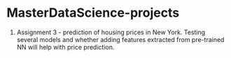 # MasterDataScience-projects

1. Assignment 3 - prediction of housing prices in New York. Testing several models and whether adding features extracted from pre-trained NN will help with price prediction.
